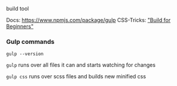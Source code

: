 build tool

Docs: https://www.npmjs.com/package/gulp
CSS-Tricks: ["Build for Beginners"](https://css-tricks.com/gulp-for-beginners/)


### Gulp commands
`gulp --version`

`gulp` runs over all files it can and starts watching for changes

`gulp css` runs over scss files and builds new minified css